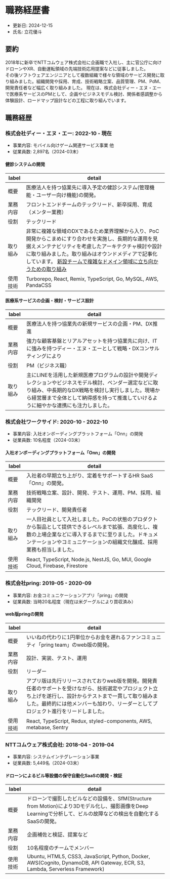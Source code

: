 # 職務経歴書

* 更新日: 2024-12-15
* 氏名: 立花優斗

## 要約

2018年に新卒でNTTコムウェア株式会社に企画職で入社し、主に官公庁に向けドローンやXR、自動運転領域の先端技術応用提案などに従事しました。  
その後ソフトウェアエンジニアとして複数組織で様々な領域のサービス開発に取り組みました。組織開発や採用、育成、技術戦略立案、品質管理、PM、PdM、開発責任者など幅広く取り組みました。
現在は、株式会社ディー・エヌ・エーで医療系サービスのPMとして、企画やビジネスモデル検討、関係者感調整から体験設計、ロードマップ設計などの工程に取り組んでいます。

## 職務経歴

### 株式会社ディー・エヌ・エー: 2022-10 - 現在

* 事業内容: モバイル向けゲーム関連サービス事業 他
* 従業員数:  2,897名（2024-03末）

#### 健診システムの開発

| label | detail |
| ----- | ------ |
| 概要 | 医療法人を持つ協業先に導入予定の健診システム(管理機能・ユーザー向け機能)の開発。 |
| 業務内容 | フロントエンドチームのテックリード、新卒採用、育成（メンター業務） |
| 役割 | テックリード |
| 取り組み | 非常に複雑な領域のDXであるため業界理解から入り、PoC開発からこまめにすり合わせを実施し、長期的な運用を見据えメンテナビリティを考慮したアーキテクチャ検討や設計に取り組みました。取り組みはオウンドメディアで記事化しています。 [新設チームで複雑なドメイン領域に立ち向かうための取り組み](https://engineering.dena.com/blog/2023/12/junior-engineer-enablement/)  |
| 使用技術 | Turborepo, React, Remix, TypeScript, Go, MySQL, AWS, PandaCSS |

#### 医療系サービスの企画・検討・サービス設計

| label | detail |
| ----- | ------ |
| 概要 | 医療法人を持つ協業先の新規サービスの企画・PM、DX推進 |
| 業務内容 | 強力な顧客基盤とリアルアセットを持つ協業先に向け、ITに強みを持つディー・エヌ・エーとして戦略・DXコンサルティングにより |
| 役割 | PM（ビジネス職） |
| 取り組み | 主にLINEを活用した新規医療プログラムの設計や開発ディレクションやビジネスモデル検討、ベンダー選定などに取り組み、中長期的なDX戦略を検討し実行しました。現場から経営層まで全体として納得感を持って推進していけるように細やかな連携にも注力しました。 |

### 株式会社ワークサイド: 2020-10 - 2022-10

* 事業内容: 入社オンボーディングプラットフォーム「Onn」の開発
* 従業員数: 10名程度（2024-03末）

#### 入社オンボーディングプラットフォーム「Onn」の開発

| label | detail |
| ----- | ------ |
| 概要 | 入社者の早期立ち上がり、定着をサポートするHR SaaS「Onn」の開発。 |
| 業務内容 | 技術戦略立案、設計、開発、テスト、運用、PM、採用、組織開発 |
| 役割 | テックリード、開発責任者 |
| 取り組み | 一人目社員として入社しました。PoCの状態のプロダクトから製品として提供できるレベルまで拡張、高度化し、複数の上場企業などに導入するまでに至りました。ドキュメンテーションやコミュニケーションの組織文化醸成、採用業務も担当しました。 |
| 使用技術 | React, TypeScript, Node.js, NestJS, Go, MUI, Google Cloud, Firebase, Firestore |


### 株式会社pring: 2019-05 - 2020-09

* 事業内容: お金コミュニケーションアプリ「pring」の開発
* 従業員数: 当時20名程度（現在は米グーグルにより買収済み）

#### web版pringの開発 

| label | detail |
| ----- | ------ |
| 概要 | いいねの代わりに1円単位からお金を遅れるファンコミュニティ「pring team」のweb版の開発。 |
| 業務内容 | 設計、実装、テスト、運用 |
| 役割 | リーダー |
| 取り組み | アプリ版は先行リリースされておりweb版を開発。開発責任者のサポートを受けながら、技術選定やプロジェクト立ち上げを遂行し、設計からテストまで一貫して取り組みました。最終的には他メンバーも加わり、リーダーとしてプロジェクト進行をリードしました。 |
| 使用技術 | React, TypeScript, Redux, styled-components, AWS, metabase, Sentry |


### NTTコムウェア株式会社: 2018-04 - 2019-04

* 事業内容: システムインテグレーション事業
* 従業員数: 5,449名（2024-03末）

#### ドローンによるビル等設備の保守自動化SaaSの開発・検証

| label | detail |
| ----- | ------ |
| 概要 | ドローンで撮影したビルなどの設備を、SfM(Structure from Motion)により3Dモデル化し、撮影画像をDeep Learningで分析して、ビルの故障などの検出を自動化するSaaSの開発。 |
| 業務内容 | 企画補佐と検証、提案など |
| 役割 | 10名程度のチームでメンバー |
| 使用技術 | Ubuntu, HTML5, CSS3, JavaScript, Python, Docker, AWS(Cognito, DynamoDB, API Gateway, ECR, S3, Lambda, Serverless Framework) |
